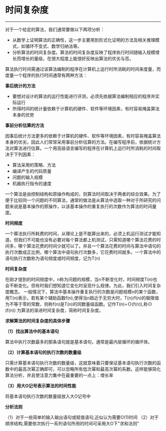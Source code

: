 # 时间复杂度
---
对于一个给定的算法，我们通常要做以下两项分析：
* 从数学上证明算法的正确性，这一步主要用到形式化证明的方法及相关推理模式，如循环不变式、数学归纳法等。
* 分析算法的时间复杂度。算法的时间复杂度反映了程序执行时间随输入规模增长而增长的量级，在很大程度上能很好反映出算法的优劣与否。

算法执行时间需通过该算法编制的程序在计算机上运行时所消耗的时间来度量，而度量一个程序的执行时间通常有两种方法：

**事后统计的方法**
* 要想对设计的算法的运行性能进行评测，必须先依据算法编制相应的程序并实际运行
* 所得时间的统计量依赖于计算机的硬件、软件等环境因素，有时容易掩盖算法本身的优势

**事前分析估算的方法**

因事后统计方法更多的依赖于计算机的硬件、软件等环境因素，有时容易掩盖算法本身的优劣，因此人们常常采用事前分析估算的方法。在编写程序前，依据统计方法对算法进行估算。一个用高级语言编写的程序在计算机上运行时所消耗的时间取决于下列因素：

* 算法采用的策略、方法
* 编译产生的代码质量
* 问题的输入规模
* 机器执行指令的速度

一个算法是由控制结构和原操作构成的，则算法时间取决于两者的综合效果。为了便于比较同一个问题的不同算法，通常的做法是从算法中选取一种对于所研究的问题来说是基本操作的原操作，以该基本操作的重复执行的次数作为算法的时间量度。

**时间频度**

一个算法执行所耗费的时间，从理论上是不能算出来的，必须上机运行测试才能知道。但我们不可能也没有必要对每个算法都上机测试，只需知道哪个算法花费的时间多，哪个算法花费的时间少就可以了。并且一个算法花费的时间与算法中语句的执行次数成正比例，哪个算法中语句执行次数多，它花费时间就多。一个算法中的语句执行次数称为语句频度或时间频度，记为T(n)

**时间复杂度**

在刚才提到的时间频度中，n称为问题的规模，当n不断变化时，时间频度T(n)也会不断变化。但有时我们想知道它变化时呈现什么规律。为此，我们引入时间复杂度概念。 一般情况下，算法中基本操作重复执行的次数是问题规模n的某个函数，用T(n)表示，若有某个辅助函数f(n),使得当n趋近于无穷大时，T(n)/f(n)的极限值为不等于零的常数，则称f(n)是T(n)的同数量级函数。记作T(n)=Ｏ(f(n)),称Ｏ(f(n)) 为算法的渐进时间复杂度，简称时间复杂度。

**求解算法的时间复杂度的具体步骤**

**（1）找出算法中的基本语句**

算法中执行次数最多的那条语句就是基本语句，通常是最内层循环的循环体。

**（2）计算基本语句的执行次数的数量级**

只需计算基本语句执行次数的数量级，这就意味着只要保证基本语句执行次数的函数中的最高次幂正确即可，可以忽略所有低次幂和最高次幂的系数。这样能够简化算法分析，并且使注意力集中在最重要的一点上：增长率

**（3）用大Ο记号表示算法的时间性能**

将基本语句执行次数的数量级放入大Ο记号中

**分析法则**

（1）对于一些简单的输入输出语句或赋值语句,近似认为需要O(1)时间
（2）对于顺序结构,需要依次执行一系列语句所用的时间可采用大O下"求和法则"
